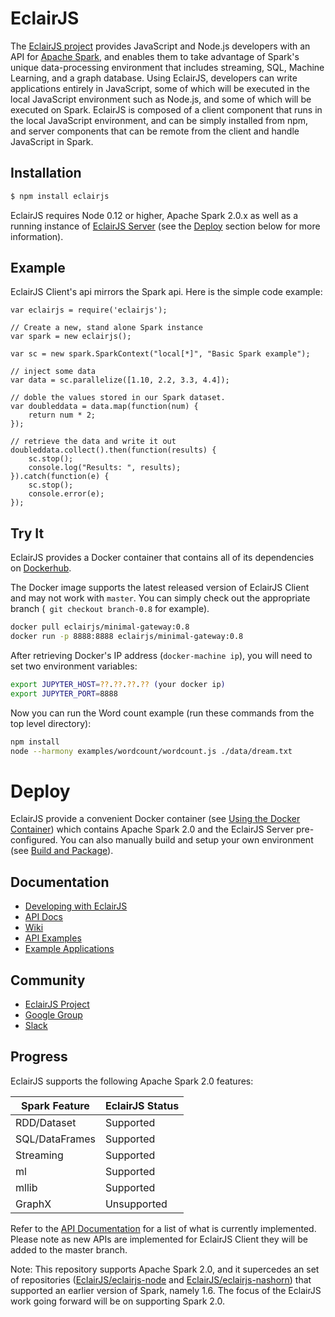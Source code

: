 # EclairJS

The [EclairJS project](http://eclairjs.org) provides JavaScript and Node.js developers with an API for [Apache Spark](http://spark.apache.org/), and enables them to take advantage of Spark's unique data-processing environment that includes streaming, SQL, Machine Learning, and a graph database. Using EclairJS, developers can write applications entirely in JavaScript, some of which will be executed in the local JavaScript environment such as Node.js, and some of which will be executed on Spark. EclairJS is composed of a client component that runs in the local JavaScript environment, and can be simply installed from npm, and server components that can be remote from the client and handle JavaScript in Spark.

## Installation

```bash
$ npm install eclairjs
```

EclairJS requires Node 0.12 or higher, Apache Spark 2.0.x as well as a running instance of [EclairJS Server](https://github.com/EclairJS/eclairjs/tree/master/server) (see the [Deploy](#deploy) section below for more information).

## Example
EclairJS Client's api mirrors the Spark api.  Here is the simple code example:

```node
var eclairjs = require('eclairjs');

// Create a new, stand alone Spark instance
var spark = new eclairjs();

var sc = new spark.SparkContext("local[*]", "Basic Spark example");

// inject some data
var data = sc.parallelize([1.10, 2.2, 3.3, 4.4]);

// doble the values stored in our Spark dataset.
var doubleddata = data.map(function(num) {
    return num * 2;
});

// retrieve the data and write it out
doubleddata.collect().then(function(results) {
    sc.stop();
    console.log("Results: ", results);
}).catch(function(e) {
    sc.stop();
    console.error(e);
});
```

## Try It

EclairJS provides a Docker container that contains all of its dependencies on 
[Dockerhub](https://hub.docker.com/r/eclairjs/minimal-gateway/).

The Docker image supports the latest released version of EclairJS Client and may not work with `master`.   You can 
simply check out the appropriate branch (` git checkout branch-0.8` for example).

```bash
docker pull eclairjs/minimal-gateway:0.8
docker run -p 8888:8888 eclairjs/minimal-gateway:0.8
```

After retrieving Docker's IP address (`docker-machine ip`), you will need to set two environment variables:

```bash
export JUPYTER_HOST=??.??.??.?? (your docker ip)
export JUPYTER_PORT=8888
```

Now you can run the Word count example (run these commands from the top level directory):

```bash
npm install
node --harmony examples/wordcount/wordcount.js ./data/dream.txt
```

# Deploy

EclairJS provide a convenient Docker container (see [Using the Docker Container](https://github.com/EclairJS/eclairjs/wikis/Using-the-Docker-Container)) which contains Apache Spark 2.0 and the EclairJS Server pre-configured.  You can also manually build and setup your own environment (see [Build and Package](https://github.com/EclairJS/eclairjs/wikis/Build-and-Package)).

## Documentation
* [Developing with EclairJS](https://github.com/EclairJS/eclairjs/wiki/Developing-With-EclairJS-Client)
* [API Docs](https://github.com/EclairJS/eclairjs/wiki/Client-API-Documentation)
* [Wiki](https://github.com/EclairJS/eclairjs/wiki)
* [API Examples](https://github.com/EclairJS/eclairjs/tree/master/examples)
* [Example Applications](https://github.com/EclairJS/eclairjs-examples)

## Community
* [EclairJS Project](http://eclairjs.org/)
* [Google Group](https://groups.google.com/forum/#!forum/eclairjs)
* [Slack](https://eclairjs.slack.com)

## Progress

EclairJS supports the following Apache Spark 2.0 features:

|Spark Feature    |EclairJS Status|
|-----------------|--------------------|
|RDD/Dataset      | Supported          |
|SQL/DataFrames   | Supported          |
|Streaming        | Supported          |
|ml               | Supported          |
|mllib            | Supported          |
|GraphX           | Unsupported        |

Refer to the [API Documentation](https://github.com/EclairJS/eclairjs/wikis/Client-API-Documentation) for a list of what is currently implemented.  Please note as new APIs are implemented for EclairJS Client they will be added to the master branch.

<!--The apps directory contains a number of relatively full-function example applications that include UIs, Node.js applications using the EclairJS client, plus the EclairJS server and Spark. The examples directory contains smaller code examples that demonstrate how-to take advantage of various Spark capabilities such as streaming, ML, from a JavaScript or a Node.js environment. There is also an examples/server directory that contains smaller code examples that can be run directly on the EclairJS server.-->

Note: This repository supports Apache Spark 2.0, and it supercedes an set of repositories ([EclairJS/eclairjs-node](https://github.com/EclairJS/eclairjs-node) and [EclairJS/eclairjs-nashorn](https://github.com/EclairJS/eclairjs-nashorn)) that supported an earlier version of Spark, namely 1.6. The focus of the EclairJS work going forward will be on supporting Spark 2.0.

